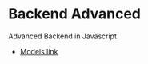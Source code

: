 # Backend Advanced

Advanced Backend in Javascript
- [Models link](https://app.eraser.io/workspace/YtPqZ1VogxGy1jzIDkzj?origin=share)